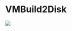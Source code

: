 # VMBuild2Disk


<a href="https://azuredeploy.net/
   repository=https://raw.githubusercontent.com/storetechrepository/VMBuild2Disk/master/azuredeploy.json"
   target="_blank">
   <img src="http://azuredeploy.net/deploybutton.png"/>
</a>
